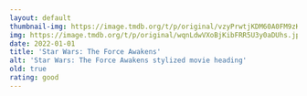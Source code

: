 ```yaml
---
layout: default
thumbnail-img: https://image.tmdb.org/t/p/original/vzyPrwtjKDM60A0FM9zKKJ2M266.png
img: https://image.tmdb.org/t/p/original/wqnLdwVXoBjKibFRR5U3y0aDUhs.jpg
date: 2022-01-01
title: 'Star Wars: The Force Awakens'
alt: 'Star Wars: The Force Awakens stylized movie heading'
old: true
rating: good
---
```

